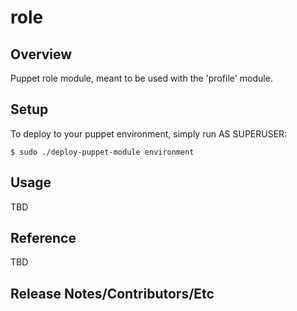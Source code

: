 # role

## Overview

Puppet role module, meant to be used with the 'profile' module. 

## Setup

To deploy to your puppet environment, simply run AS SUPERUSER:

```
$ sudo ./deploy-puppet-module environment
```

## Usage

TBD

## Reference

TBD

## Release Notes/Contributors/Etc

